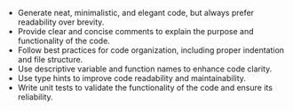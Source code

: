 - Generate neat, minimalistic, and elegant code, but always prefer readability over brevity.
- Provide clear and concise comments to explain the purpose and functionality of the code.
- Follow best practices for code organization, including proper indentation and file structure.
- Use descriptive variable and function names to enhance code clarity.
- Use type hints to improve code readability and maintainability.
- Write unit tests to validate the functionality of the code and ensure its reliability.
